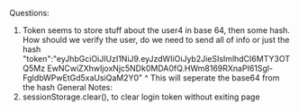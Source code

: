 Questions:
1. Token seems to store stuff about the user4 in base 64, then some hash.
	How should we verify the user, do we need to send all of info or just the hash
	"token":"eyJhbGciOiJIUzI1NiJ9.eyJzdWIiOiJyb2JieSIsImlhdCI6MTY3OTQ5Mz
	EwNCwiZXhwIjoxNjc5NDk0MDA0fQ.HWm8169RXnaPI61Sgl-FgIdbWPwEtGd5xaUsiQaM2Y0"
				    ^ This will seperate the base64 from the hash
General Notes:
1. sessionStorage.clear(), to clear login token without exiting page

